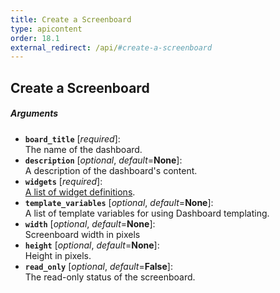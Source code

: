 ```yaml
---
title: Create a Screenboard
type: apicontent
order: 18.1
external_redirect: /api/#create-a-screenboard
---
```


## Create a Screenboard
##### Arguments
* **`board_title`** [*required*]:  
    The name of the dashboard.    
* **`description`** [*optional*, *default*=**None**]:  
    A description of the dashboard's content.
* **`widgets`** [*required*]:  
    [A list of widget definitions](/graphing/dashboards/widgets/).
* **`template_variables`** [*optional*, *default*=**None**]:  
    A list of template variables for using Dashboard templating.
* **`width`** [*optional*, *default*=**None**]:  
    Screenboard width in pixels
* **`height`** [*optional*, *default*=**None**]:  
    Height in pixels.
* **`read_only`** [*optional*, *default*=**False**]:  
    The read-only status of the screenboard.